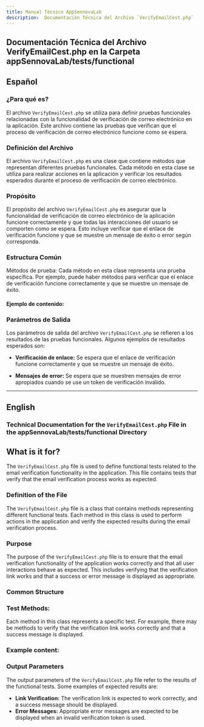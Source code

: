 ```yaml
---
title: Manual Técnico AppSennovaLab
description:  Documentación Técnica del Archivo `VerifyEmailCest.php`
---
```


## Documentación Técnica del Archivo VerifyEmailCest.php en la Carpeta appSennovaLab/tests/functional

## Español

### ¿Para qué es?

El archivo `VerifyEmailCest.php` se utiliza para definir pruebas funcionales relacionadas con la funcionalidad de verificación de correo electrónico en la aplicación. Este archivo contiene las pruebas que verifican que el proceso de verificación de correo electrónico funcione como se espera.

### Definición del Archivo
El archivo `VerifyEmailCest.php` es una clase que contiene métodos que representan diferentes pruebas funcionales. Cada método en esta clase se utiliza para realizar acciones en la aplicación y verificar los resultados esperados durante el proceso de verificación de correo electrónico.

### Propósito
El propósito del archivo `VerifyEmailCest.php` es asegurar que la funcionalidad de verificación de correo electrónico de la aplicación funcione correctamente y que todas las interacciones del usuario se comporten como se espera. Esto incluye verificar que el enlace de verificación funcione y que se muestre un mensaje de éxito o error según corresponda.

### Estructura Común
Métodos de prueba: Cada método en esta clase representa una prueba específica. Por ejemplo, puede haber métodos para verificar que el enlace de verificación funcione correctamente y que se muestre un mensaje de éxito.

#### Ejemplo de contenido:

### Parámetros de Salida
Los parámetros de salida del archivo `VerifyEmailCest.php` se refieren a los resultados de las pruebas funcionales. Algunos ejemplos de resultados esperados son:

- **Verificación de enlace:** Se espera que el enlace de verificación funcione correctamente y que se muestre un mensaje de éxito.

- **Mensajes de error:** Se espera que se muestren mensajes de error apropiados cuando se use un token de verificación inválido.
---

## English

### Technical Documentation for the `VerifyEmailCest.php` File in the appSennovaLab/tests/functional Directory

## What is it for?

The `VerifyEmailCest.php` file is used to define functional tests related to the email verification functionality in the application. This file contains tests that verify that the email verification process works as expected.

### Definition of the File

The `VerifyEmailCest.php` file is a class that contains methods representing different functional tests. Each method in this class is used to perform actions in the application and verify the expected results during the email verification process.

### Purpose
The purpose of the `VerifyEmailCest.php` file is to ensure that the email verification functionality of the application works correctly and that all user interactions behave as expected. This includes verifying that the verification link works and that a success or error message is displayed as appropriate.

### Common Structure

### Test Methods: 
Each method in this class represents a specific test. For example, there may be methods to verify that the verification link works correctly and that a success message is displayed.

### Example content:

### Output Parameters
The output parameters of the `VerifyEmailCest.php` file refer to the results of the functional tests. Some examples of expected results are:

- **Link Verification:** The verification link is expected to work correctly, and a success message should be displayed.
- **Error Messages:** Appropriate error messages are expected to be displayed when an invalid verification token is used.